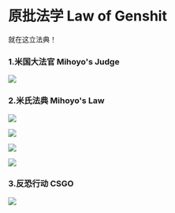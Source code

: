 # 原批法学 Law of Genshit

就在这立法典！

### 1.米国大法官 Mihoyo's Judge

![](https://github.com/DreamingCats/GenshitJokes/raw/main/原批法学/米国大法官.jpg)

### 2.米氏法典  Mihoyo's Law

![](https://github.com/DreamingCats/GenshitJokes/raw/main/原批法学/米氏法典1.jpg)

![](https://github.com/DreamingCats/GenshitJokes/raw/main/原批法学/米氏法典2.jpg)

![](https://github.com/DreamingCats/GenshitJokes/raw/main/原批法学/米氏法典3.jpg)

![](https://github.com/DreamingCats/GenshitJokes/raw/main/原批法学/米氏法典4.jpg)


### 3.反恐行动   CSGO

![](https://github.com/DreamingCats/GenshitJokes/raw/main/原批法学/反恐行动.jpg)